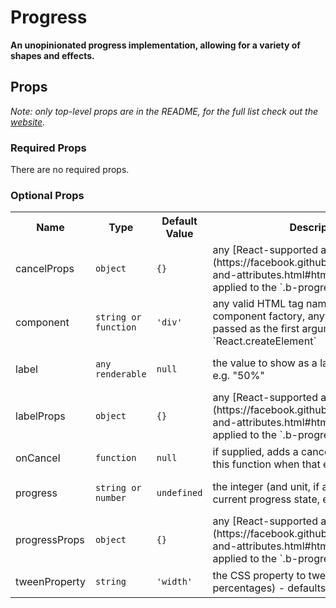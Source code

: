 <!---
THIS IS AN AUTOGENERATED FILE. EDIT INDEX.JS INSTEAD.
-->
# Progress

__An unopinionated progress implementation, allowing for a variety of shapes and effects.__

## Props

_Note: only top-level props are in the README, for the full list check out the [website](http://boundless.js.org/Progress#props)._

### Required Props

There are no required props.


### Optional Props

<table>
<tr>
<th>Name</th>
<th>Type</th>
<th>Default Value</th>
<th>Description</th>
</tr>

<tr>
<td>cancelProps</td>
<td><pre><code>object</code></pre></td>
<td><pre><code class="language-js">{}</code></pre></td>
<td>any [React-supported attribute](https://facebook.github.io/react/docs/tags-and-attributes.html#html-attributes); applied to the `.b-progress-cancel` node</td>
</tr>

<tr>
<td>component</td>
<td><pre><code>string or function</code></pre></td>
<td><pre><code class="language-js">'div'</code></pre></td>
<td>any valid HTML tag name or a React component factory, anything that can be passed as the first argument to `React.createElement`</td>
</tr>

<tr>
<td>label</td>
<td><pre><code>any renderable</code></pre></td>
<td><pre><code class="language-js">null</code></pre></td>
<td>the value to show as a label of the progress, e.g. "50%"</td>
</tr>

<tr>
<td>labelProps</td>
<td><pre><code>object</code></pre></td>
<td><pre><code class="language-js">{}</code></pre></td>
<td>any [React-supported attribute](https://facebook.github.io/react/docs/tags-and-attributes.html#html-attributes); applied to the `.b-progress-label` node</td>
</tr>

<tr>
<td>onCancel</td>
<td><pre><code>function</code></pre></td>
<td><pre><code class="language-js">null</code></pre></td>
<td>if supplied, adds a cancel element and calls this function when that element is clicked</td>
</tr>

<tr>
<td>progress</td>
<td><pre><code>string or number</code></pre></td>
<td><pre><code class="language-js">undefined</code></pre></td>
<td>the integer (and unit, if applicable) of the current progress state, e.g. 0.01 (opacity)</td>
</tr>

<tr>
<td>progressProps</td>
<td><pre><code>object</code></pre></td>
<td><pre><code class="language-js">{}</code></pre></td>
<td>any [React-supported attribute](https://facebook.github.io/react/docs/tags-and-attributes.html#html-attributes); applied to the `.b-progress` node</td>
</tr>

<tr>
<td>tweenProperty</td>
<td><pre><code>string</code></pre></td>
<td><pre><code class="language-js">'width'</code></pre></td>
<td>the CSS property to tween (must accept percentages) - defaults to "width"</td>
</tr>

</table>


